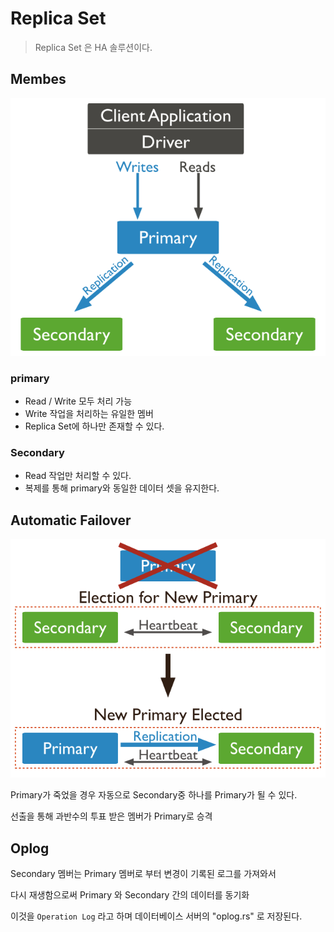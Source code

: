 # Replica Set

> Replica Set 은 HA 솔루션이다.

## Membes

![](<../../.gitbook/assets/image (2) (1).png>)

### primary

* Read / Write 모두 처리 가능
* Write 작업을 처리하는 유일한 멤버
* Replica Set에 하나만 존재할  수 있다.

### Secondary&#x20;

* Read 작업만 처리할 수 있다.
* 복제를 통해 primary와 동일한 데이터 셋을 유지한다.



## Automatic Failover

![](<../../.gitbook/assets/image (1) (1) (1).png>)

Primary가 죽었을 경우 자동으로  Secondary중 하나를 Primary가 될 수 있다.

선출을 통해 과반수의 투표 받은 멤버가 Primary로  승격



## Oplog

Secondary 멤버는 Primary 멤버로 부터 변경이 기록된 로그를 가져와서&#x20;

다시 재생함으로써 Primary 와 Secondary 간의 데이터를 동기화

이것을 `Operation Log` 라고 하며 데이터베이스 서버의 "oplog.rs" 로 저장된다.


